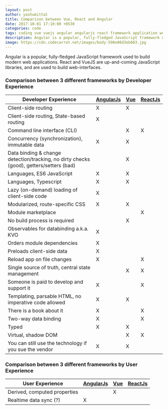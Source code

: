 ```yaml
---
layout: post
author: yashumittal
title: Comparison between Vue, React and Angular
date: 2017-10-01 17:10:00 +0530
categories: code
tags: coding vue vuejs angular angularjs react framework application web web-interfaces
description: Angular is a popular, fully-fledged JavaScript framework used to build modern web applications. React and VueJS are up-and-coming JavaScript libraries
image: https://cdn.codecarrot.net/images/body-596e08d3eb603.jpg
---
```


Angular is a popular, fully-fledged JavaScript framework used to build modern web applications. React and VueJS are up-and-coming JavaScript libraries, and are used to build web-interfaces.

### Comparison between 3 different frameworks by Developer Experience

| Developer Experience | [AngularJs](//angular.io/) | [Vue](//vuejs.org/) | [ReactJs](//facebook.github.io/react/) |
| ----- | ----- | ----- | ----- |
| Client-side routing | X | X | |
| Client-side routing, State-based routing | X | | |
| Command line interface (CLI) | | X | X |
| Concurrency (synchronization), immutable data |	X | X	| |
| Data binding & change detection/tracking, no dirty checks (good), getters/setters (bad) | |	X | |
| Languages, ES6 JavaScript |	X | X	| |
| Languages, Typescript |	X | X	| |
| Lazy (on-demand) loading of client-side code |	X |	| |
| Modularized, route-specific CSS |	X | X	| |
| Module marketplace | | | X |
| No build process is required | | X | |
| Observables for databinding a.k.a. KVO | X |	| |
| Orders module dependencies | X | | |
| Preloads client-side data | X |	| |
| Reload app on file changes | X | | X |
| Single source of truth, central state management | | X | X |
| Someone is paid to develop and support it | X |	| X |
| Templating, parsable HTML, no imperative code allowed | X | X	| |
| There is a book about it | X | | X |
| Two-way data binding | X | | X |
| Typed |	X | X	| |
| Virtual, shadow DOM | | X | X |
| You can still use the technology if you sue the vendor | X | X	| |

### Comparison between 3 different frameworks by User Experience

| User Experience | [AngularJs](//angular.io/) | [Vue](//vuejs.org/) | [ReactJs](//facebook.github.io/react/) |
| ----- | ----- | ----- | ----- |
| Derived, computed properties | | X | |
| Realtime data sync (?) | X | | |		
